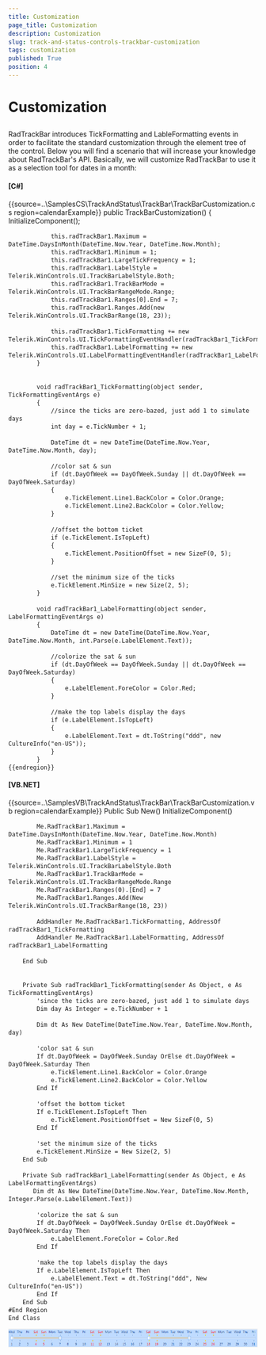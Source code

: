 ```yaml
---
title: Customization
page_title: Customization
description: Customization
slug: track-and-status-controls-trackbar-customization
tags: customization
published: True
position: 4
---
```


# Customization



## 

RadTrackBar introduces TickFormatting and LableFormatting events in order to facilitate the standard customization through the element tree of the control.
          Below you will find a scenario that will increase your knowledge about RadTrackBar's API. Basically, we will customize RadTrackBar to use it as a 
          selection tool for dates in a month:
        

#### __[C#]__

{{source=..\SamplesCS\TrackAndStatus\TrackBar\TrackBarCustomization.cs region=calendarExample}}
	        public TrackBarCustomization()
	        {
	            InitializeComponent();
	
	            this.radTrackBar1.Maximum = DateTime.DaysInMonth(DateTime.Now.Year, DateTime.Now.Month);
	            this.radTrackBar1.Minimum = 1;
	            this.radTrackBar1.LargeTickFrequency = 1;
	            this.radTrackBar1.LabelStyle = Telerik.WinControls.UI.TrackBarLabelStyle.Both;
	            this.radTrackBar1.TrackBarMode = Telerik.WinControls.UI.TrackBarRangeMode.Range;
	            this.radTrackBar1.Ranges[0].End = 7;
	            this.radTrackBar1.Ranges.Add(new Telerik.WinControls.UI.TrackBarRange(18, 23));
	
	            this.radTrackBar1.TickFormatting += new Telerik.WinControls.UI.TickFormattingEventHandler(radTrackBar1_TickFormatting);
	            this.radTrackBar1.LabelFormatting += new Telerik.WinControls.UI.LabelFormattingEventHandler(radTrackBar1_LabelFormatting);
	        }
	
	
	        void radTrackBar1_TickFormatting(object sender, TickFormattingEventArgs e)
	        {
	            //since the ticks are zero-bazed, just add 1 to simulate days
	            int day = e.TickNumber + 1;
	
	            DateTime dt = new DateTime(DateTime.Now.Year, DateTime.Now.Month, day);
	
	            //color sat & sun
	            if (dt.DayOfWeek == DayOfWeek.Sunday || dt.DayOfWeek == DayOfWeek.Saturday)
	            {
	                e.TickElement.Line1.BackColor = Color.Orange;
	                e.TickElement.Line2.BackColor = Color.Yellow;
	            }
	
	            //offset the bottom ticket
	            if (e.TickElement.IsTopLeft)
	            {
	                e.TickElement.PositionOffset = new SizeF(0, 5);
	            }
	
	            //set the minimum size of the ticks
	            e.TickElement.MinSize = new Size(2, 5);
	        }
	
	        void radTrackBar1_LabelFormatting(object sender, LabelFormattingEventArgs e)
	        {
	            DateTime dt = new DateTime(DateTime.Now.Year, DateTime.Now.Month, int.Parse(e.LabelElement.Text));
	
	            //colorize the sat & sun
	            if (dt.DayOfWeek == DayOfWeek.Sunday || dt.DayOfWeek == DayOfWeek.Saturday)
	            {
	                e.LabelElement.ForeColor = Color.Red;
	            }
	
	            //make the top labels display the days
	            if (e.LabelElement.IsTopLeft)
	            {
	                e.LabelElement.Text = dt.ToString("ddd", new CultureInfo("en-US"));
	            }
	        }
	{{endregion}}



#### __[VB.NET]__

{{source=..\SamplesVB\TrackAndStatus\TrackBar\TrackBarCustomization.vb region=calendarExample}}
	    Public Sub New()
	        InitializeComponent()
	
	        Me.RadTrackBar1.Maximum = DateTime.DaysInMonth(DateTime.Now.Year, DateTime.Now.Month)
	        Me.RadTrackBar1.Minimum = 1
	        Me.RadTrackBar1.LargeTickFrequency = 1
	        Me.RadTrackBar1.LabelStyle = Telerik.WinControls.UI.TrackBarLabelStyle.Both
	        Me.RadTrackBar1.TrackBarMode = Telerik.WinControls.UI.TrackBarRangeMode.Range
	        Me.RadTrackBar1.Ranges(0).[End] = 7
	        Me.RadTrackBar1.Ranges.Add(New Telerik.WinControls.UI.TrackBarRange(18, 23))
	
	        AddHandler Me.RadTrackBar1.TickFormatting, AddressOf radTrackBar1_TickFormatting
	        AddHandler Me.RadTrackBar1.LabelFormatting, AddressOf radTrackBar1_LabelFormatting
	
	    End Sub
	
	
	    Private Sub radTrackBar1_TickFormatting(sender As Object, e As TickFormattingEventArgs)
	        'since the ticks are zero-bazed, just add 1 to simulate days
	        Dim day As Integer = e.TickNumber + 1
	
	        Dim dt As New DateTime(DateTime.Now.Year, DateTime.Now.Month, day)
	
	        'color sat & sun
	        If dt.DayOfWeek = DayOfWeek.Sunday OrElse dt.DayOfWeek = DayOfWeek.Saturday Then
	            e.TickElement.Line1.BackColor = Color.Orange
	            e.TickElement.Line2.BackColor = Color.Yellow
	        End If
	
	        'offset the bottom ticket
	        If e.TickElement.IsTopLeft Then
	            e.TickElement.PositionOffset = New SizeF(0, 5)
	        End If
	
	        'set the minimum size of the ticks
	        e.TickElement.MinSize = New Size(2, 5)
	    End Sub
	
	    Private Sub radTrackBar1_LabelFormatting(sender As Object, e As LabelFormattingEventArgs)
	       Dim dt As New DateTime(DateTime.Now.Year, DateTime.Now.Month, Integer.Parse(e.LabelElement.Text))
	
	        'colorize the sat & sun
	        If dt.DayOfWeek = DayOfWeek.Sunday OrElse dt.DayOfWeek = DayOfWeek.Saturday Then
	            e.LabelElement.ForeColor = Color.Red
	        End If
	
	        'make the top labels display the days
	        If e.LabelElement.IsTopLeft Then
	            e.LabelElement.Text = dt.ToString("ddd", New CultureInfo("en-US"))
	        End If
	    End Sub
	#End Region
	End Class
	
	

![track-and-status-controls-trackbar-customization 001](images/track-and-status-controls-trackbar-customization001.png)
